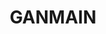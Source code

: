 ---
lastmod: '2025-04-06T06:05:20+00:00'
latitude: -34.86668
layout: suburb
longitude: 147.014242
postcode: '2702'
state: NSW
title: GANMAIN
url: /nsw/ganmain/
---